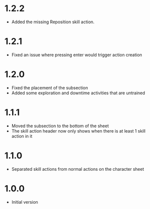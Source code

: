 # 1.2.2
- Added the missing Reposition skill action.
# 1.2.1
- Fixed an issue where pressing enter would trigger action creation
# 1.2.0
- Fixed the placement of the subsection
- Added some exploration and downtime activities that are untrained
# 1.1.1
- Moved the subsection to the bottom of the sheet
- The skill action header now only shows when there is at least 1 skill action in it
# 1.1.0
- Separated skill actions from normal actions on the character sheet
# 1.0.0
- Initial version
